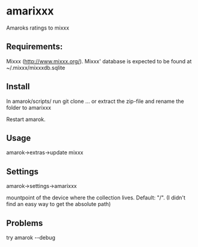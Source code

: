 amarixxx
========

Amaroks ratings to mixxx


## Requirements:
Mixxx (http://www.mixxx.org/).
Mixxx' database is expected to be found at ~/.mixxx/mixxxdb.sqlite


## Install
In amarok/scripts/ run git clone ... or
extract the zip-file and rename the folder to amarixxx

Restart amarok.



## Usage

amarok->extras->update mixxx



## Settings

amarok->settings->amarixxx

mountpoint of the device where the collection lives. Default: "/".
(I didn't find an easy way to get the absolute path)

## Problems
try amarok --debug




